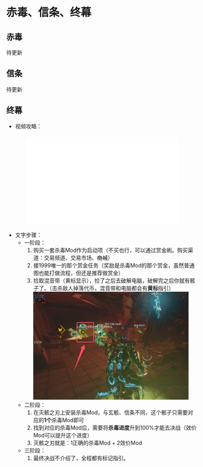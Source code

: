 # 赤毒、信条、终幕

## 赤毒
待更新

## 信条
待更新

## 终幕
+ 视频攻略：
<div style="display: flex; justify-content: center; align-items: center; margin: 20px 0;">
  <div style="position: relative; width: 80%; max-width: 1200px; /* 最大宽度限制 */">
    <div style="padding-top: 56.25%; /* 16:9 比例 */">
<iframe src="//player.bilibili.com/player.html?isOutside=true&aid=114187829320410&bvid=BV1RSQRYUEBX&cid=28946992511&p=1" style="position: absolute; top: 0; left: 0; width: 100%; height: 100%;"  scrolling="no" border="0" frameborder="no" framespacing="0" allowfullscreen="true"></iframe>
    </div>
  </div>
</div>

+ 文字步骤：
  + 一阶段：
    1. 购买一套杀毒Mod作为启动项（不买也行，可以通过赏金刷。购买渠道：交易频道、交易市场、~~商城~~）
    2. 接1999唯一的那个赏金任务（奖励是杀毒Mod的那个赏金，虽然普通图也能打做流程，但还是推荐做赏金）
    3. 捡取混音带（黄标显示），捡了之后去破解电脑，破解完之后你就有骸子了。（击杀敌人掉落代币，混音带和电脑都会有**黄标**指引） <img src="../src/ZM.png" style="zoom:40% ;margin: 0 auto;">
  + 二阶段：
    1. 在灭骸之刃上安装杀毒Mod，与玄骸、信条不同，这个骸子只需要对应的**1个**杀毒Mod即可
    2. 找到对应的杀毒Mod后，需要将**杀毒进度**升到100%才能去决战（效价Mod可以提升这个进度）
    3. 灭骸之刃就是：1正确的杀毒Mod + 2效价Mod
  + 三阶段：
    1. 最终决战不介绍了，全程都有标记指引。

